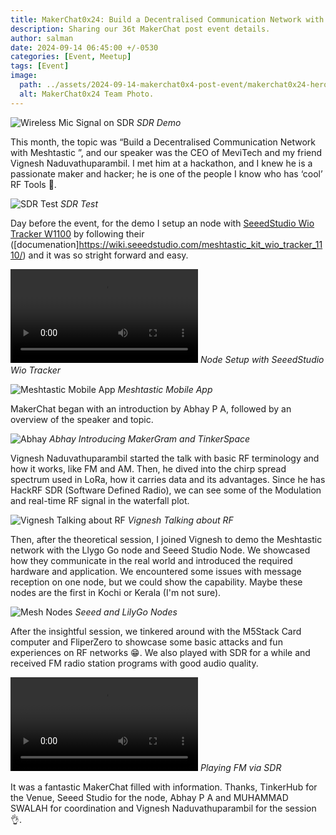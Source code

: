 ```yaml
---
title: MakerChat0x24: Build a Decentralised Communication Network with Meshtastic - Post Event Update. 
description: Sharing our 36t MakerChat post event details. 
author: salman
date: 2024-09-14 06:45:00 +/-0530
categories: [Event, Meetup]
tags: [Event]
image:
  path: ../assets/2024-09-14-makerchat0x4-post-event/makerchat0x24-heroshot.jpg
  alt: MakerChat0x24 Team Photo.
---
```


![Wireless Mic Signal on SDR](../assets/2024-09-14-makerchat0x4-post-event/WirlessMiconSDR.jpg)
_SDR Demo_

This month, the topic was “Build a Decentralised Communication Network with Meshtastic ”, and our speaker was the CEO of MeviTech and my friend Vignesh Naduvathuparambil. I met him at a hackathon, and I knew he is a passionate maker and hacker; he is one of the people I know who has ‘cool’ RF Tools 📡.

![SDR Test](../assets/2024-09-14-makerchat0x4-post-event/sdrtest.jpg)
_SDR Test_

Day before the event, for the demo I setup an node with [SeeedStudio Wio Tracker W1100](hhttps://www.seeedstudio.com/Wio-Tracker-1110-Dev-Kit-for-Meshtastic.html) by following their ([documenation]https://wiki.seeedstudio.com/meshtastic_kit_wio_tracker_1110/) and it was so stright forward and easy. 

![Node Setup with SeeedStudio Wio Tracker](../assets/2024-09-14-makerchat0x4-post-event/Node1.mov)
_Node Setup with SeeedStudio Wio Tracker_

![Meshtastic Mobile App](../assets/2024-09-14-makerchat0x4-post-event/MobileApp.JPG)
_Meshtastic Mobile App_

MakerChat began with an introduction by Abhay P A, followed by an overview of the speaker and topic.

![Abhay](../assets/2024-09-14-makerchat0x4-post-event/AbhaySharing.jpg)
_Abhay Introducing MakerGram and TinkerSpace_

Vignesh Naduvathuparambil started the talk with basic RF terminology and how it works, like FM and AM. Then, he dived into the chirp spread spectrum used in LoRa, how it carries data and its advantages. Since he has HackRF SDR (Software Defined Radio), we can see some of the Modulation and real-time RF signal in the waterfall plot. 

![Vignesh Talking about RF](../assets/2024-09-14-makerchat0x4-post-event/Vignesh.jpg)
_Vignesh Talking about RF_
 
Then, after the theoretical session, I joined Vignesh to demo the Meshtastic network with the Llygo Go node and Seeed Studio Node. We showcased how they communicate in the real world and introduced the required hardware and application. We encountered some issues with message reception on one node, but we could show the capability. Maybe these nodes are the first in Kochi or Kerala (I'm not sure). 

![Mesh Nodes](../assets/2024-09-14-makerchat0x4-post-event/MeshNode.jpg)
_Seeed and LilyGo Nodes_

After the insightful session, we tinkered around with the M5Stack Card computer and FliperZero to showcase some basic attacks and fun experiences on RF networks 😁. We also played with SDR for a while and received FM radio station programs with good audio quality.

![FM via SDR](../assets/2024-09-14-makerchat0x4-post-event/FMviaSDR.mov)
_Playing FM via SDR_

It was a fantastic MakerChat filled with information. Thanks, TinkerHub for the Venue, Seeed Studio for the node, Abhay P A and MUHAMMAD SWALAH for coordination and Vignesh Naduvathuparambil for the session 👌. 
